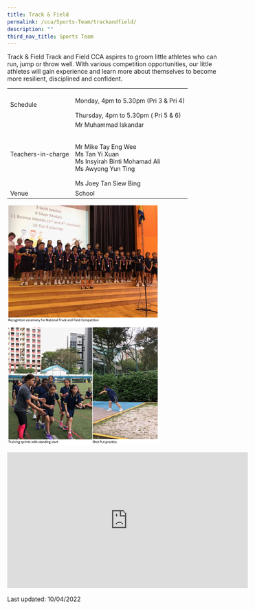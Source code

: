 ```yaml
---
title: Track & Field
permalink: /cca/Sports-Team/trackandfield/
description: ""
third_nav_title: Sports Team
---
```

Track & Field
Track and Field CCA aspires to groom little athletes who can run, jump or throw well. With various competition opportunities, our little athletes will gain experience and learn more about themselves to become more resilient, disciplined and confident.


|  |  |
|---|---|
| Schedule | <br>Monday, 4pm to 5.30pm (Pri 3 & Pri 4)  <br><br>Thursday, 4pm to 5.30pm ( Pri 5 & 6)  |
| Teachers-in-charge  | Mr Muhammad Iskandar<br><br><br>Mr Mike Tay Eng Wee<br>Ms Tan Yi Xuan<br>Ms Insyirah Binti Mohamad Ali<br>Ms Awyong Yun Ting<br><br>Ms Joey Tan Siew Bing<br> |
|  Venue |  School |

<img src="/images/cca2.png" 
     style="width:70%">

<div class="bp-youtube">

<iframe width="560" height="315" src="https://www.youtube.com/embed/dkE93Fz7bsY" title="YouTube video player" frameborder="0" allow="accelerometer; autoplay; clipboard-write; encrypted-media; gyroscope; picture-in-picture" allowfullscreen></iframe>

</div>

Last updated: 10/04/2022